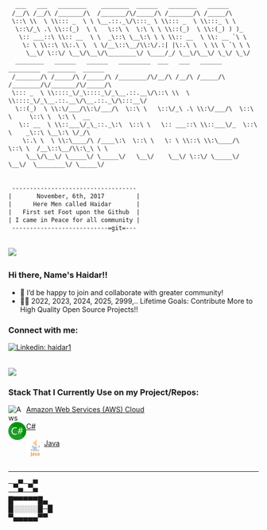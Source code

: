 
      ___   ___   ________    ________  ______   ________   ______                                    
     /__/\ /__/\ /_______/\  /_______/\/_____/\ /_______/\ /_____/\                                   
     \::\ \\  \ \\::: _  \ \ \__.::._\/\:::_ \ \\::: _  \ \\:::_ \ \                                  
      \::\/_\ .\ \\::(_)  \ \   \::\ \  \:\ \ \ \\::(_)  \ \\:(_) ) )_                                
       \:: ___::\ \\:: __  \ \  _\::\ \__\:\ \ \ \\:: __  \ \\: __ `\ \                               
        \: \ \\::\ \\:.\ \  \ \/__\::\__/\\:\/.:| |\:.\ \  \ \\ \ `\ \ \                              
         \__\/ \::\/ \__\/\__\/\________\/ \____/_/ \__\/\__\/ \_\/ \_\/                              
      ________   ______   ______   _________  ___   ___   ______   _________  ________  ______        
     /_______/\ /_____/\ /_____/\ /________/\/__/\ /__/\ /_____/\ /________/\/_______/\/_____/\       
     \::: _  \ \\::::_\/_\::::_\/_\__.::.__\/\::\ \\  \ \\::::_\/_\__.::.__\/\__.::._\/\:::__\/       
      \::(_)  \ \\:\/___/\\:\/___/\  \::\ \   \::\/_\ .\ \\:\/___/\  \::\ \     \::\ \  \:\ \  __     
       \:: __  \ \\::___\/_\_::._\:\  \::\ \   \:: ___::\ \\::___\/_  \::\ \    _\::\ \__\:\ \/_/\    
        \:.\ \  \ \\:\____/\ /____\:\  \::\ \   \: \ \\::\ \\:\____/\  \::\ \  /__\::\__/\\:\_\ \ \   
         \__\/\__\/ \_____\/ \_____\/   \__\/    \__\/ \::\/ \_____\/   \__\/  \________\/ \_____\/   
                                                                                               

     -----------------------------------  
    |       November, 6th, 2017         |  
    |      Here Men called Haidar       |  
    |   First set Foot upon the Github  |  
    | I came in Peace for all community |  
     ---------------------------=git=---    
## ![](https://komarev.com/ghpvc/?username=haidargit&color=blue&label=Profile+View)
  


### Hi there, Name's Haidar!!

- 👯 I’d be happy to join and collaborate with greater community!
- 👏🏼 2022, 2023, 2024, 2025, 2999,.. Lifetime Goals: Contribute More to High Quality Open Source Projects!!

### Connect with me:

[![Linkedin: haidar1](https://img.shields.io/badge/-haidar1-blue?style=flat-square&logo=Linkedin&logoColor=white&link=https://www.linkedin.com/in/haidar1/)](https://www.linkedin.com/in/haidar1/)

<br /> 

<img align="center" src="https://github-readme-stats.vercel.app/api/top-langs/?username=haidargit&theme=light&hide_langs_below=1" />

### Stack That I Currently Use on my Project/Repos:
[<img align="left" alt="Aws" width="36px" src="https://avatars.githubusercontent.com/u/2232217?s=200&v=4" />Amazon Web Services (AWS) Cloud <br/><br/>][aws]
[<img align="left" alt="C#" width="36px" src="https://raw.githubusercontent.com/github/explore/80688e429a7d4ef2fca1e82350fe8e3517d3494d/topics/csharp/csharp.png" />C# <br/><br/>][C#]
[<img align="left" alt="Java" width="36px" src="https://raw.githubusercontent.com/github/explore/5b3600551e122a3277c2c5368af2ad5725ffa9a1/topics/java/java.png" />Java <br/><br/>][Java]
<br />

---

[linkedin]: https://linkedin.com/in/haidar1
[aws]: https://aws.amazon.com/
[C#]: https://docs.microsoft.com/en-us/dotnet/csharp/tour-of-csharp/
[Java]: https://www.learnjavaonline.org/  


─▄▀─▄▀  
──▀──▀  
█▀▀▀▀▀█▄  
█░░░░░█─█  
▀▄▄▄▄▄▀▀  
